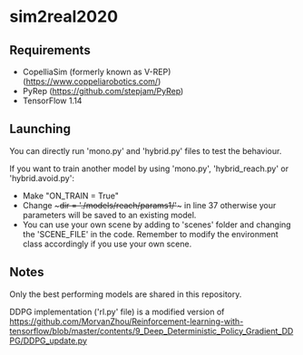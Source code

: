 # sim2real2020

## Requirements
* CopelliaSim (formerly known as V-REP) (https://www.coppeliarobotics.com/)
* PyRep (https://github.com/stepjam/PyRep)
* TensorFlow 1.14

## Launching
You can directly run 'mono.py' and 'hybrid.py' files to test the behaviour. 

If you want to train another model by using 'mono.py', 'hybrid_reach.py' or 'hybrid.avoid.py':
* Make "ON_TRAIN = True"
* Change ~~~dir = './models/reach/params1/'~~~ in line 37 otherwise your parameters will be saved to an existing model.
* You can use your own scene by adding to 'scenes' folder and changing the 'SCENE_FILE' in the code. Remember to modify the environment class accordingly if you use your own scene.

## Notes
Only the best performing models are shared in this repository. 

DDPG implementation ('rl.py' file) is a modified version of https://github.com/MorvanZhou/Reinforcement-learning-with-tensorflow/blob/master/contents/9_Deep_Deterministic_Policy_Gradient_DDPG/DDPG_update.py
